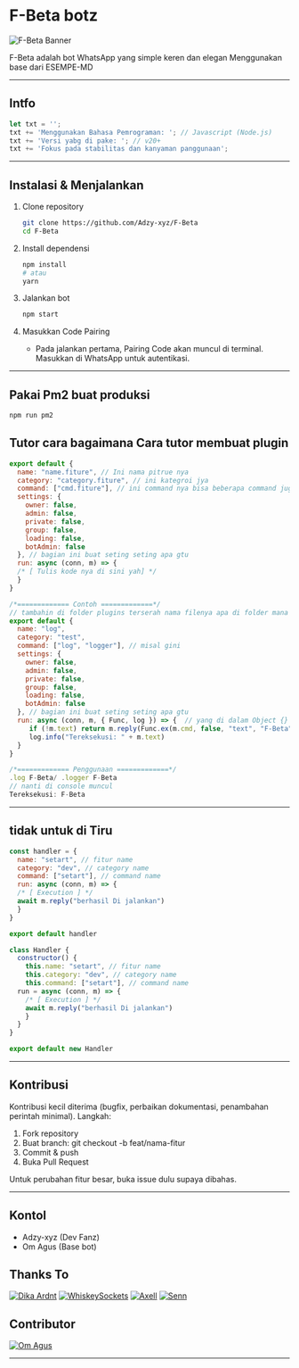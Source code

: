# F-Beta botz

![F-Beta Banner](https://github.com/Adzy-xyz.png?size=500)

F-Beta adalah bot WhatsApp yang simple keren dan elegan Menggunakan base dari ESEMPE-MD

---

## Intfo
```js
let txt = '';
txt += 'Menggunakan Bahasa Pemrograman: '; // Javascript (Node.js)
txt += 'Versi yabg di pake: '; // v20+
txt += 'Fokus pada stabilitas dan kanyaman panggunaan';
```

---

## Instalasi & Menjalankan
1. Clone repository
   ```bash
   git clone https://github.com/Adzy-xyz/F-Beta
   cd F-Beta
   ```

2. Install dependensi
   ```bash
   npm install
   # atau
   yarn
   ```

3. Jalankan bot
   ```bash
   npm start
   ```

4. Masukkan Code Pairing
   - Pada jalankan pertama, Pairing Code akan muncul di terminal. Masukkan di WhatsApp untuk autentikasi.
   
---

## Pakai Pm2 buat produksi
```bash
npm run pm2
```



## Tutor cara bagaimana Cara tutor membuat plugin 

```js
export default {
  name: "name.fiture", // Ini nama pitrue nya
  category: "category.fiture", // ini kategroi jya
  command: ["cmd.fiture"], // ini command nya bisa beberapa command juga kayak aliyases
  settings: {
    owner: false,
    admin: false,
    private: false,
    group: false,
    loading: false,
    botAdmin: false
  }, // bagian ini buat seting seting apa gtu
  run: async (conn, m) => { 
  /* [ Tulis kode nya di sini yah] */
  }
}

/*============= Contoh =============*/
// tambahin di folder plugins terserah nama filenya apa di folder mana dan bagaimana seperti apa terserah yang penting taro di folder plugins jangan taro di hati dia percuma ga bakal tereksekusi 💔😔
export default {
  name: "log", 
  category: "test",
  command: ["log", "logger"], // misal gini
  settings: {
    owner: false,
    admin: false,
    private: false,
    group: false,
    loading: false,
    botAdmin: false
  }, // bagian ini buat seting seting apa gtu
  run: async (conn, m, { Func, log }) => {  // yang di dalam Object {} itu optional klo lu kau import ctx Dari handler.js ( eee kayaknya )
     if (!m.text) return m.reply(Func.ex(m.cmd, false, "text", "F-Beta")) // fungsi buat anu example 
     log.info("Tereksekusi: " + m.text)
  }
}

/*============= Penggunaan =============*/
.log F-Beta/ .logger F-Beta
// nanti di console muncul 
Tereksekusi: F-Beta
```
---

## tidak untuk di Tiru 
```dev.js
const handler = {
  name: "setart", // fitur name
  category: "dev", // category name
  command: ["setart"], // command name
  run: async (conn, m) => {
  /* [ Execution ] */
  await m.reply("berhasil Di jalankan")
  }
}

export default handler
```

```dev.js
class Handler {
  constructor() {
    this.name: "setart", // fitur name
    this.category: "dev", // category name
    this.command: ["setart"], // command name
  run = async (conn, m) => {
    /* [ Execution ] */
    await m.reply("berhasil Di jalankan")
    }
  }
}

export default new Handler
```

---

## Kontribusi
Kontribusi kecil diterima (bugfix, perbaikan dokumentasi, penambahan perintah minimal). Langkah:
1. Fork repository
2. Buat branch: git checkout -b feat/nama-fitur
3. Commit & push
4. Buka Pull Request

Untuk perubahan fitur besar, buka issue dulu supaya dibahas.

---
## Kontol 
- Adzy-xyz (Dev Fanz) 
- Om Agus (Base bot)

## Thanks To
[![Dika Ardnt](https://github.com/DikaArdnt.png?size=100)](https://github.com/DikaArdnt)
[![WhiskeySockets](https://github.com/WhiskeySockets.png?size=100)](https://github.com/WhiskeySockets/Baileys)
[![Axell](https://github.com/AxellNetwork.png?size=100)](https://github.com/AxellNetwork)
[![Senn](https://github.com/synshin9.png?size=100)](https://github.com/synshin9)

## Contributor
[![Om Agus](https://github.com/AgusXzz.png?size=100)](https://github.com/AgusXzz)

---